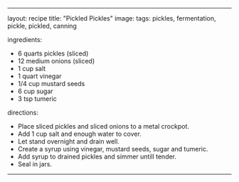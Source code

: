 ---

layout: recipe
title:  "Pickled Pickles"
image: 
tags: pickles, fermentation, pickle, pickled, canning

ingredients:
- 6 quarts pickles (sliced)
- 12 medium onions (sliced)
- 1 cup salt
- 1 quart vinegar
- 1/4 cup mustard seeds
- 6 cup sugar
- 3 tsp tumeric

directions:
- Place sliced pickles and sliced onions to a metal crockpot.
- Add 1 cup salt and enough water to cover.
- Let stand overnight and drain well.
- Create a syrup using vinegar, mustard seeds, sugar and tumeric.
- Add syrup to drained pickles and simmer untill tender.
- Seal in jars.

---